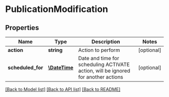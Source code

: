 # PublicationModification

## Properties
Name | Type | Description | Notes
------------ | ------------- | ------------- | -------------
**action** | **string** | Action to perform | [optional] 
**scheduled_for** | [**\DateTime**](\DateTime.md) | Date and time for scheduling ACTIVATE action, will be ignored for another actions | [optional] 

[[Back to Model list]](../../README.md#documentation-for-models) [[Back to API list]](../../README.md#documentation-for-api-endpoints) [[Back to README]](../../README.md)

